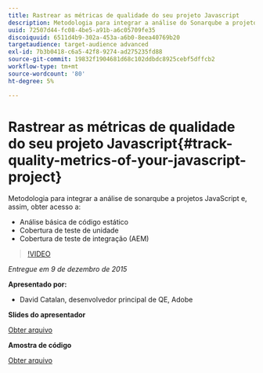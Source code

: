 ```yaml
---
title: Rastrear as métricas de qualidade do seu projeto Javascript
description: Metodologia para integrar a análise do Sonarqube a projetos Javascript e, assim, obter acesso a · Análise básica de código estático · Cobertura de testes de unidade · Cobertura de testes de integração (AEM)
uuid: 72507d44-fc08-4be5-a91b-a6c05709fe35
discoiquuid: 6511d4b9-302a-453a-a6b0-8eea40769b20
targetaudience: target-audience advanced
exl-id: 7b3b0418-c6a5-42f8-9274-ad275235fd88
source-git-commit: 19832f1904681d68c102ddbdc8925cebf5dffcb2
workflow-type: tm+mt
source-wordcount: '80'
ht-degree: 5%

---
```


# Rastrear as métricas de qualidade do seu projeto Javascript{#track-quality-metrics-of-your-javascript-project}

Metodologia para integrar a análise de sonarqube a projetos JavaScript e, assim, obter acesso a:

* Análise básica de código estático
* Cobertura de teste de unidade
* Cobertura de teste de integração (AEM)

>[!VIDEO](https://video.tv.adobe.com/v/19372/?quality=9)

*Entregue em 9 de dezembro de 2015*

**Apresentado por:**

* David Catalan, desenvolvedor principal de QE, Adobe

**Slides do apresentador**

[Obter arquivo](assets/aem-gems-js-quality-metrics-12-9-15.pdf)

**Amostra de código**

[Obter arquivo](assets/com-adobe-granite-ui-utils-timing-with-licenses.zip)
<!--
[Get back to the Overview](https://helpx.adobe.com/experience-manager/kt/eseminars/gems/aem-index.html)
-->
